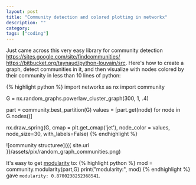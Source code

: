 ```yaml
---
layout: post
title: "Community detection and colored plotting in networkx"
description: ""
category:
tags: ["coding"]
---
```


Just came across this very easy library for community detection <https://sites.google.com/site/findcommunities/> <https://bitbucket.org/taynaud/python-louvain/src>. Here's how to create a graph, detect communities in it, and then visualize with nodes colored by their community in less than 10 lines of python:

{% highlight python %}
import networkx as nx
import community

G = nx.random_graphs.powerlaw_cluster_graph(300, 1, .4)

part = community.best_partition(G)
values = [part.get(node) for node in G.nodes()]

nx.draw_spring(G, cmap = plt.get_cmap('jet'), node_color = values, node_size=30, with_labels=False)
{% endhighlight %}

![community structuree]({{ site.url }}/assets/pix/random_graph_communities.png)

It's easy to get [modularity](https://en.wikipedia.org/wiki/Modularity_%28networks%29) to:
{% highlight python %}
mod = community.modularity(part,G)
print("modularity:", mod)
{% endhighlight %}
gave `modularity: 0.8700238252368541`.
